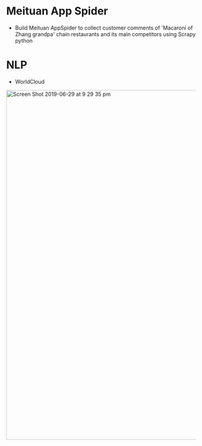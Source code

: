 # Meituan App Spider 
- Build Meituan AppSpider to collect customer comments of 'Macaroni of Zhang grandpa' chain restaurants and its main competitors using Scrapy python

# NLP
- WorldCloud
<img width="928" alt="Screen Shot 2019-06-29 at 9 29 35 pm" src="https://github.com/YiranJing/BigDataAnalysis/blob/master/Food_analysis_Spider_NLP/Meituan_Spider/NoodleRestaurant_%E5%BC%A0%E7%88%B7%E7%88%B7%E7%A9%BA%E5%BF%83%E9%9D%A2/notebook/wordcloud.png">
